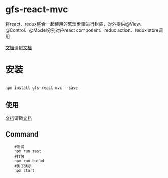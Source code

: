 # gfs-react-mvc
将react、redux整合一起使用的繁琐步骤进行封装，对外提供@View、@Control、@Model分别对应react component、redux action、redux store调用 						

[文档](https://future-team.github.io/gfs-react-mvc/doc])请戳[文档](https://future-team.github.io/gfs-react-mvc/doc])

# 安装

```javascript

npm install gfs-react-mvc --save
```

## 使用

[文档](https://future-team.github.io/gfs-react-mvc/doc])请戳[文档](https://future-team.github.io/gfs-react-mvc/doc])

## Command

```
	#测试	
	npm run test	
	#打包	
	npm run build	
	#例子演示	
	npm start
```


